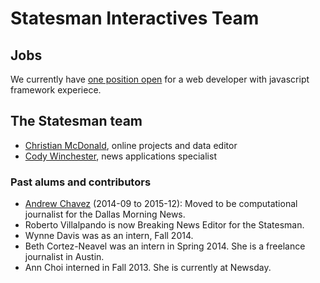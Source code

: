 Statesman Interactives Team
============================

## Jobs

We currently have [one position open](news-apps-specialist.md) for a web developer with javascript framework experiece.


## The Statesman team

* [Christian McDonald](https://github.com/critmcdonald), online projects and data editor
* [Cody Winchester](https://github.com/cjwinchester), news applications specialist

### Past alums and contributors
* [Andrew Chavez](https://github.com/achavez) (2014-09 to 2015-12): Moved to be computational journalist for the Dallas Morning News.
* Roberto Villalpando is now Breaking News Editor for the Statesman.
* Wynne Davis was as an intern, Fall 2014.
* Beth Cortez-Neavel was an intern in Spring 2014. She is a freelance journalist in Austin.
* Ann Choi interned in Fall 2013. She is currently at Newsday.
